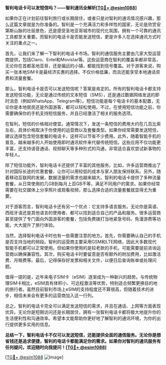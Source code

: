 **智利电话卡可以发短信吗？——智利通讯全解析[[TG💪+ @esim1088](https://t.me/s/esim1088)]**

如果你正在计划前往智利旅行或长期居住，或者只是对智利的通讯情况感兴趣，那么这篇文章就是为你准备的。智利是一个充满活力和多样性的国家，无论是欣赏安第斯山脉的壮丽景色，还是感受圣地亚哥城市的现代化氛围，拥有一个可靠的通讯工具都至关重要。而智利的电话卡是否能发送短信，更是许多人在选择通讯方式时关注的重点之一。

首先，让我们来了解一下智利的电话卡市场。智利的通信服务主要由几家大型运营商提供，包括Claro、Entel和Movistar等。这些运营商在智利的覆盖率都非常高，无论你在首都圣地亚哥，还是偏远的小镇，都能找到信号覆盖。对于游客来说，购买一张本地SIM卡是最经济实惠的选择。不仅价格低廉，而且还能享受本地通话资费和流量套餐。

那么，智利电话卡是否可以发送短信呢？答案是肯定的。所有的智利电话卡都支持发送短信功能，无论是通过传统的文本短信（SMS），还是通过数据网络发送的即时消息（例如WhatsApp、Telegram等）。短信功能是每个电话卡的基本配置，无论你是本地居民还是外国游客，都可以轻松使用。不过，在使用短信功能之前，你需要确保你的手机支持短信服务，并且已经激活了相关的服务选项。

在智利，短信的价格相对便宜。通常情况下，发送一条短信的费用大约在几百比索左右，具体价格取决于你使用的运营商以及套餐类型。如果你经常需要发送短信，建议选择包含短信套餐的电话卡，这样可以节省不少费用。此外，随着智能手机的普及，越来越多的人开始使用即时通讯软件来代替传统短信。这些应用不仅功能更丰富，还支持语音通话、视频聊天等多种形式的沟通，非常适合喜欢尝试新事物的年轻人。

除了短信功能外，智利电话卡还提供了丰富的其他服务。比如，许多运营商推出了针对国际长途的优惠套餐，让你可以用较低的成本与家人朋友保持联系。另外，随着移动互联网的发展，数据流量的需求也越来越大。智利的电话卡提供了多种流量套餐，从日常使用的几GB到每月上百GB不等，满足不同用户的需求。如果你经常需要在社交媒体上分享照片或观看视频，那么选择合适的流量套餐就显得尤为重要。

对于游客而言，智利电话卡还有另一个优点：它支持多语言服务。无论你是英语、西班牙语还是其他语言的使用者，都可以找到适合自己的产品和服务。很多运营商甚至提供了专门面向外国游客的套餐，包括免费拨打当地紧急号码、免漫游费等功能，大大提升了旅行体验。

当然，选择智利电话卡时也有一些需要注意的地方。首先，你需要确认自己的手机是否支持当地的频段。智利的运营商主要采用GSM和LTE网络，因此大多数现代智能手机都可以正常使用。但如果你使用的是较老款的手机，可能需要提前咨询运营商以确保兼容性。其次，购买电话卡时要留意是否有额外的附加费用，比如激活费、月租费等。最后，记得保存好发票和相关文件，以便日后查询账单或处理问题。

值得一提的是，近年来电子SIM卡（eSIM）逐渐成为一种新兴的趋势。与传统物理SIM卡相比，eSIM具有体积小、可远程激活等优势，特别适合频繁更换目的地的旅行者。虽然目前智利市场上eSIM的支持程度还不算很高，但随着技术的进步，相信未来会有更多的运营商加入这一行列。

总之，智利的电话卡完全可以满足发送短信的需求，并且在通话、上网等方面表现优异。无论你是短期访问还是长期居住，拥有一张智利电话卡都将极大地提升你的生活便利性和沟通效率。希望本文能帮助你更好地了解智利的通讯环境，为你的出行提供更多实用的信息。

**总结一下，智利电话卡不仅可以发送短信，还能提供全面的通信服务。无论你是想省钱还是追求便捷，智利的电话卡都能满足你的需求。如果你对智利的通讯服务有任何疑问，欢迎随时向我提问！[[TG💪+ @esim1088](https://t.me/s/esim1088)]**

[[TG💪+ @esim1088](https://t.me/s/esim1088) ![Image](https://i.postimg.cc/4NQfJmqS/Snipaste-2025-05-13-00-14-12.png)]